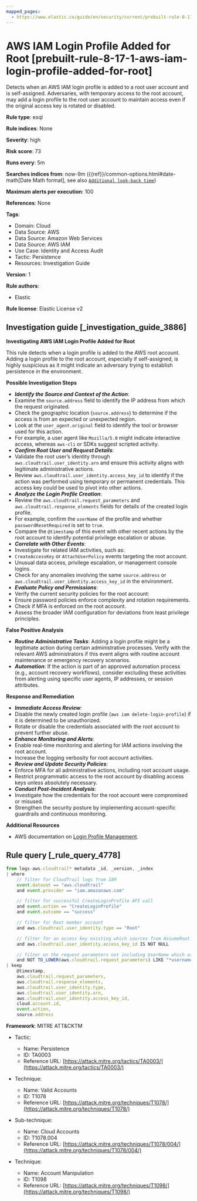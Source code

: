 ```yaml
---
mapped_pages:
  - https://www.elastic.co/guide/en/security/current/prebuilt-rule-8-17-1-aws-iam-login-profile-added-for-root.html
---
```


# AWS IAM Login Profile Added for Root [prebuilt-rule-8-17-1-aws-iam-login-profile-added-for-root]

Detects when an AWS IAM login profile is added to a root user account and is self-assigned. Adversaries, with temporary access to the root account, may add a login profile to the root user account to maintain access even if the original access key is rotated or disabled.

**Rule type**: esql

**Rule indices**: None

**Severity**: high

**Risk score**: 73

**Runs every**: 5m

**Searches indices from**: now-9m ({{ref}}/common-options.html#date-math[Date Math format], see also [`Additional look-back time`](docs-content://solutions/security/detect-and-alert/create-detection-rule.md#rule-schedule))

**Maximum alerts per execution**: 100

**References**: None

**Tags**:

* Domain: Cloud
* Data Source: AWS
* Data Source: Amazon Web Services
* Data Source: AWS IAM
* Use Case: Identity and Access Audit
* Tactic: Persistence
* Resources: Investigation Guide

**Version**: 1

**Rule authors**:

* Elastic

**Rule license**: Elastic License v2

## Investigation guide [_investigation_guide_3886]

**Investigating AWS IAM Login Profile Added for Root**

This rule detects when a login profile is added to the AWS root account. Adding a login profile to the root account, especially if self-assigned, is highly suspicious as it might indicate an adversary trying to establish persistence in the environment.

**Possible Investigation Steps**

* ***Identify the Source and Context of the Action***:
* Examine the `source.address` field to identify the IP address from which the request originated.
* Check the geographic location (`source.address`) to determine if the access is from an expected or unexpected region.
* Look at the `user_agent.original` field to identify the tool or browser used for this action.
* For example, a user agent like `Mozilla/5.0` might indicate interactive access, whereas `aws-cli` or SDKs suggest scripted activity.
* ***Confirm Root User and Request Details***:
* Validate the root user’s identity through `aws.cloudtrail.user_identity.arn` and ensure this activity aligns with legitimate administrative actions.
* Review `aws.cloudtrail.user_identity.access_key_id` to identify if the action was performed using temporary or permanent credentials. This access key could be used to pivot into other actions.
* ***Analyze the Login Profile Creation***:
* Review the `aws.cloudtrail.request_parameters` and `aws.cloudtrail.response_elements` fields for details of the created login profile.
* For example, confirm the `userName` of the profile and whether `passwordResetRequired` is set to `true`.
* Compare the `@timestamp` of this event with other recent actions by the root account to identify potential privilege escalation or abuse.
* ***Correlate with Other Events***:
* Investigate for related IAM activities, such as:
* `CreateAccessKey` or `AttachUserPolicy` events targeting the root account.
* Unusual data access, privilege escalation, or management console logins.
* Check for any anomalies involving the same `source.address` or `aws.cloudtrail.user_identity.access_key_id` in the environment.
* ***Evaluate Policy and Permissions***:
* Verify the current security policies for the root account:
* Ensure password policies enforce complexity and rotation requirements.
* Check if MFA is enforced on the root account.
* Assess the broader IAM configuration for deviations from least privilege principles.

**False Positive Analysis**

* ***Routine Administrative Tasks***: Adding a login profile might be a legitimate action during certain administrative processes. Verify with the relevant AWS administrators if this event aligns with routine account maintenance or emergency recovery scenarios.
* ***Automation***: If the action is part of an approved automation process (e.g., account recovery workflows), consider excluding these activities from alerting using specific user agents, IP addresses, or session attributes.

**Response and Remediation**

* ***Immediate Access Review***:
* Disable the newly created login profile (`aws iam delete-login-profile`) if it is determined to be unauthorized.
* Rotate or disable the credentials associated with the root account to prevent further abuse.
* ***Enhance Monitoring and Alerts***:
* Enable real-time monitoring and alerting for IAM actions involving the root account.
* Increase the logging verbosity for root account activities.
* ***Review and Update Security Policies***:
* Enforce MFA for all administrative actions, including root account usage.
* Restrict programmatic access to the root account by disabling access keys unless absolutely necessary.
* ***Conduct Post-Incident Analysis***:
* Investigate how the credentials for the root account were compromised or misused.
* Strengthen the security posture by implementing account-specific guardrails and continuous monitoring.

**Additional Resources**

* AWS documentation on [Login Profile Management](https://docs.aws.amazon.com/IAM/latest/APIReference/API_CreateLoginProfile.md).


## Rule query [_rule_query_4778]

```js
from logs-aws.cloudtrail* metadata _id, _version, _index
| where
    // filter for CloudTrail logs from IAM
    event.dataset == "aws.cloudtrail"
    and event.provider == "iam.amazonaws.com"

    // filter for successful CreateLoginProfile API call
    and event.action == "CreateLoginProfile"
    and event.outcome == "success"

    // filter for Root member account
    and aws.cloudtrail.user_identity.type == "Root"

    // filter for an access key existing which sources from AssumeRoot
    and aws.cloudtrail.user_identity.access_key_id IS NOT NULL

    // filter on the request parameters not including UserName which assumes self-assignment
    and NOT TO_LOWER(aws.cloudtrail.request_parameters) LIKE "*username*"
| keep
    @timestamp,
    aws.cloudtrail.request_parameters,
    aws.cloudtrail.response_elements,
    aws.cloudtrail.user_identity.type,
    aws.cloudtrail.user_identity.arn,
    aws.cloudtrail.user_identity.access_key_id,
    cloud.account.id,
    event.action,
    source.address
```

**Framework**: MITRE ATT&CKTM

* Tactic:

    * Name: Persistence
    * ID: TA0003
    * Reference URL: [https://attack.mitre.org/tactics/TA0003/](https://attack.mitre.org/tactics/TA0003/)

* Technique:

    * Name: Valid Accounts
    * ID: T1078
    * Reference URL: [https://attack.mitre.org/techniques/T1078/](https://attack.mitre.org/techniques/T1078/)

* Sub-technique:

    * Name: Cloud Accounts
    * ID: T1078.004
    * Reference URL: [https://attack.mitre.org/techniques/T1078/004/](https://attack.mitre.org/techniques/T1078/004/)

* Technique:

    * Name: Account Manipulation
    * ID: T1098
    * Reference URL: [https://attack.mitre.org/techniques/T1098/](https://attack.mitre.org/techniques/T1098/)



